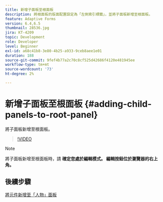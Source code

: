 ```yaml
---
title: 新增子面板至根面板
description: 將根面板的版面配置設定為「左側索引標籤」，並將子面板新增至根面板。
feature: Adaptive Forms
version: 6.4,6.5
thumbnail: 28536.jpg
jira: KT-4209
topic: Development
role: Developer
level: Beginner
exl-id: a68c41b8-3e80-4b25-a933-9ceb8aee1e01
duration: 188
source-git-commit: 9fef4b77a2c70c8cf525d42686f4120e481945ee
workflow-type: tm+mt
source-wordcount: '73'
ht-degree: 2%

---
```


# 新增子面板至根面板 {#adding-child-panels-to-root-panel}

將子面板新增至根面板。


>[!VIDEO](https://video.tv.adobe.com/v/28536?quality=12&learn=on)

>[!NOTE]
>將子面板新增至根面板時，請 **確定您處於編輯模式。 編輯按鈕位於瀏覽器的右上角。**

## 後續步驟

[將元件新增至「人物」面板](./adding-components-to-people-panel.md)
